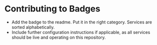 # Contributing to Badges

* Add the badge to the readme. Put it in the right category. Services are sorted alphabetically.
* Include further configuration instructions if applicable, as all services should be live and operating on this repository.
